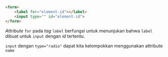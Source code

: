 ```html
<form>
	<label for="element-id"></label>
	<input type="" id="element-id">
</form>
```

*Attribute* `for` pada *tag* `label` berfungsi untuk menunjukan bahwa `label` dibuat untuk `input` dengan *id* tertentu.

`input` dengan `type="radio"` dapat kita kelompokkan menggunakan attribute `name`

